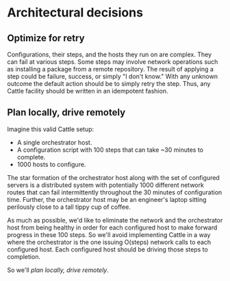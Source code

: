 # Architectural decisions

## Optimize for retry

Configurations, their steps, and the hosts they run on are complex. They can fail at various steps. Some steps may involve network operations such as installing a package from a remote repository. The result of applying a step could be failure, success, or simply "I don't know." With any unknown outcome the default action should be to simply retry the step. Thus, any Cattle facility should be written in an idempotent fashion.

## Plan locally, drive remotely

Imagine this valid Cattle setup:
* A single orchestrator host.
* A configuration script with 100 steps that can take ~30 minutes to complete.
* 1000 hosts to configure.

The star formation of the orchestrator host along with the set of configured servers is a distributed system with potentially 1000 different network routes that can fail intermittently throughout the 30 minutes of configuration time. Further, the orchestrator host may be an engineer's laptop sitting perilously close to a tall tippy cup of coffee.

As much as possible, we'd like to eliminate the network and the orchestrator
host from being healthy in order for each configured host to make forward
progress in these 100 steps. So we'll avoid implementing Cattle in a way where the orchestrator is the one issuing O(steps) network calls to each configured host. Each configured host should be driving those steps to completion.

So we'll *plan locally, drive remotely*.
